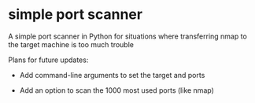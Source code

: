 # simple port scanner
 A simple port scanner in Python for situations where transferring nmap to the target machine is too much trouble


 
 Plans for future updates:

 
  * Add command-line arguments to set the target and ports

 
  * Add an option to scan the 1000 most used ports (like nmap)
